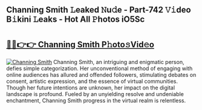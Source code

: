 ## Channing Smith 𝙻eaked 𝙽u𝚍e - Part-742 𝚅𝚒deo B𝚒kini 𝙻eaks - Hot All 𝙿hotos iO5Sc

# <h2><a href="http://ld3i7mk.urlbe.top/?page=Channing+Smith">🔗🔗👉👉 Channing Smith P𝚑oto𝚜Vid𝚎o</a></h2>

[![Channing Smith](https://i.imgur.com/eBuTRDB.gif)](http://ld3i7mk.urlbe.top/?page=Channing+Smith)
Channing Smith, an intriguing and enigmatic person, defies simple categorization. Her unconventional method of engaging with online audiences has allured and offended followers, stimulating debates on consent, artistic expression, and the essence of virtual communities. Though her future intentions are unknown, her impact on the digital landscape is profound. Fueled by an unyielding resolve and undeniable enchantment, Channing Smith progress in the virtual realm is relentless.
